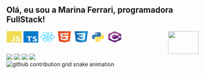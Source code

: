 ## Olá, eu sou a Marina Ferrari, programadora FullStack!
<!-- [![Anurag's GitHub stats](https://github-readme-stats.vercel.app/api?username=marinawhale)](https://github.com/anuraghazra/github-readme-stats) -->
<div style="display: inline_block" >
  <img align="center" alt="Rafa-Js" height="30" width="40" src="https://raw.githubusercontent.com/devicons/devicon/master/icons/javascript/javascript-plain.svg">
  <img align="center" alt="Rafa-Ts" height="30" width="40" src="https://raw.githubusercontent.com/devicons/devicon/master/icons/typescript/typescript-plain.svg">
  <img align="center" alt="Rafa-React" height="30" width="40" src="https://raw.githubusercontent.com/devicons/devicon/master/icons/react/react-original.svg">
  <img align="center" alt="Rafa-HTML" height="30" width="40" src="https://raw.githubusercontent.com/devicons/devicon/master/icons/html5/html5-original.svg">
  <img align="center" alt="Rafa-CSS" height="30" width="40" src="https://raw.githubusercontent.com/devicons/devicon/master/icons/css3/css3-original.svg">
  <img align="center" alt="Rafa-Python" height="30" width="40" src="https://raw.githubusercontent.com/devicons/devicon/master/icons/python/python-original.svg">
  <img align="center" alt="Rafa-Csharp" height="30" width="40" src="https://raw.githubusercontent.com/devicons/devicon/master/icons/csharp/csharp-original.svg">
  <!--img align="center" height="30" width="40" src="https://cdn.jsdelivr.net/gh/devicons/devicon@latest/icons/mysql/mysql-original.svg" />-->

  <img align="right" alt="" src="https://media1.giphy.com/media/v1.Y2lkPTc5MGI3NjExaDVjbXhhaHB0djBrempuczZkZmY0c2Vydjd2eTE0aDFvb2YyMnBqZiZlcD12MV9pbnRlcm5hbF9naWZfYnlfaWQmY3Q9cw/17pcy93hTM0MkRLh8R/giphy.gif" height="60" width="80">

</div>
  
  ##
 
<div> 
  <a href="https://www.instagram.com/mar_ina.ferrari" target="_blank"><img src="https://img.shields.io/badge/-Instagram-%23E4405F?style=for-the-badge&logo=instagram&logoColor=white" target="_blank"></a>
  <a href="linkedin.com/in/marina-ferrari-b10456244" target="_blank"><img src="https://img.shields.io/badge/-LinkedIn-%230077B5?style=for-the-badge&logo=linkedin&logoColor=white" target="_blank"></a>
  <a href="https://discord.gg/GkK5DrVe" target="_blank"><img src="https://img.shields.io/badge/Discord-7289DA?style=for-the-badge&logo=discord&logoColor=white" target="_blank"></a>
  <a href="mailto:marinaferrarim@gmail.com" target="_blank"><img src="https://img.shields.io/badge/Gmail-D14836?style=for-the-badge&logo=gmail&logoColor=white" target="_blank"></a> 
  
</div>

<picture>
  <source media="(prefers-color-scheme: dark)" srcset="https://raw.githubusercontent.com/marinawhale/marinawhale/output/github-contribution-grid-snake-dark.svg">
  <source media="(prefers-color-scheme: light)" srcset="https://raw.githubusercontent.com/marinawhale/marinawhale/output/github-contribution-grid-snake.svg">
  <img alt="github contribution grid snake animation" src="https://raw.githubusercontent.com/YoumarinawhalerUser/marinawhale/output/github-contribution-grid-snake.svg">
</picture>


<!--![Snake animation](https://github.com/marinawhale/marinawhale/blob/output/github-contribution-grid-snake.svg)-->
